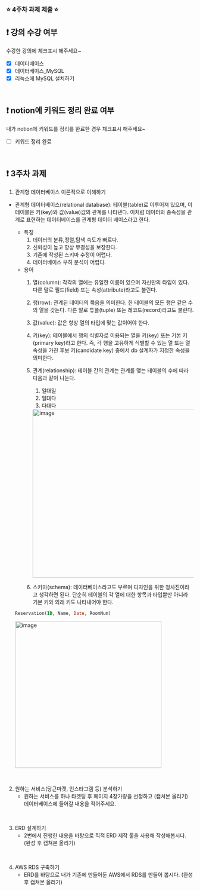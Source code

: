 ### ⭐️ 4주차 과제 제출 ⭐️

## ❗️ 강의 수강 여부
수강한 강의에 체크표시 해주세요~

- [x] 데이터베이스
- [x] 데이터베이스_MySQL
- [x] 리눅스에 MySQL 설치하기

<br>

## ❗️ notion에 키워드 정리 완료 여부
내가 notion에 키워드를 정리를 완료한 경우 체크표시 해주세요~

- [ ] 키워드 정리 완료

<br>

## ❗️ 3주차 과제
1. 관계형 데이터베이스 이론적으로 이해하기
- 관계형 데이터베이스(relational database): 테이블(table)로 이루어져 있으며, 이 테이블은 키(key)와 값(value)값의 관계를 나타낸다. 이처럼 데이터의 종속성을 관계로 표현하는 데이터베이스를 관계형 데이터 베이스라고 한다.
    
    - 특징
        1. 데이터의 분류,정렬,탐색 속도가 빠르다.
        2. 신뢰성이 높고 항상 무결성을 보장한다.
        3. 기존에 작성된 스키마 수정이 어렵다.
        4. 데이터베이스 부하 분석이 어렵다.
    - 용어
        1. 열(column): 각각의 열에는 유일한 이름이 있으며 자신만의 타입이 있다.
        다른 말로 필드(field) 또는 속성(attribute)라고도 불린다.
        2. 행(row): 관계된 데이터의 묶음을 의미한다. 한 테이블의 모든 행은 같은 수의 열을 갖는다.
        다른 말로 튜플(tuple) 또는 레코드(record)라고도 불린다.
        3. 값(value): 값은 항상 열의 타입에 맞는 값이어야 한다.
        4. 키(key): 테이블에서 행의 식별자로 이용되는 열을 키(key) 또는 기본 키(primary key)라고 한다.
        즉, 각 행을 고유하게 식별할 수 있는 열 또는 열 속성을 가진 후보 키(candidate key) 중에서 db 설계자가 지정한 속성을 의미한다.
        5. 관계(relationship): 테이블 간의 관계는 관계를 맺는 테이블의 수에 따라 다음과 같이 나눈다.
            1. 일대일
            2. 일대다
            3. 다대다
            
            <img width="452" alt="image" src="https://github.com/Dororo99/2023-Server-Study/assets/136609617/6e793aa0-596b-4d3b-9214-00d92728176f">

            
        6. 스키마(schema): 데이터베이스라고도 부르며 디자인을 위한 청사진이라고 생각하면 된다. 단순히 테이블의 각 열에 대한 항목과 타입뿐만 아니라 기본 키와 외래 키도 나타내어야 한다.
    
    ```SQL
    Reservation(ID, Name, Date, RoomNum)
    ```
    
    <img width="393" alt="image" src="https://github.com/Dororo99/2023-Server-Study/assets/136609617/ce9f9cdb-d995-4790-af47-f4042954a9a8">


<br/>

2. 원하는 서비스(당근마켓, 인스타그램 등) 분석하기
   - 원하는 서비스를 하나 타겟팅 후 페이지 4장가량을 선정하고 (캡쳐본 올리기) 데이터베이스에 들어갈 내용을 적어주세요.

<br/>

3. ERD 설계하기
   - 2번에서 진행한 내용을 바탕으로 직적 ERD 제작 툴을 사용해 작성해봅시다. (완성 후 캡쳐본 올리기)

<br/>

4. AWS RDS 구축하기
   - ERD를 바탕으로 내가 기존에 만들어둔 AWS에서 RDS를 만들어 봅시다. (완성 후 캡쳐본 올리기)

<br/>



